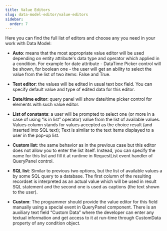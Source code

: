 ```yaml
---
title: Value Editors
slug: data-model-editor/value-editors
sidebar:
  order: 7
---
```


Here you can find the full list of editors and choose any you need in your work with Data Model: 

* **Auto**: means that the most appropriate value editor will be used depending on entity attribute's data type and operator which applied in a condition. For example for date attribute - DataTime Picker control will be shown, for boolean one - the user will get an ability to select the value from the list of two items: False and True.

* **Text editor**: the values will be edited in usual text box field. You can specify default value and type of edited data for this editor.

* **Date/time editor**: query panel will show date/time picker control for elements with such value editor.

* **List of constants**: a user will be prompted to select one (or more in a case of using “is in list” operator) value from the list of available values. Values column stands for values accepted as the choice result (and inserted into SQL text); Text is similar to the text items displayed to a user in the pop-up list.

* **Custom list**: the same behavior as in the previous case but this editor does not allow you to enter the list itself. Instead, you can specify the name for this list and fill it at runtime in RequestList event handler of QueryPanel control.

* **SQL list**: Similar to previous two options, but the list of available values a by some SQL query to a database. The first column of the resulting recordset is interpreted as an actual value which will be used in result SQL statement and the second one is used as captions (the text shown to the user).

* **Custom**: The programmer should provide the value editor for this field manually using a special event in QueryPanel component. There is an auxiliary text field “Custom Data” where the developer can enter any textual information and get access to it at run-time through CustomData property of any condition object.
